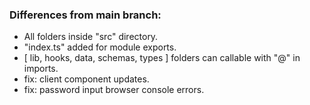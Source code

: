 ### Differences from main branch:

- All folders inside "src" directory.
- "index.ts" added for module exports.
- [ lib, hooks, data, schemas, types ] folders can callable with "@" in imports.
- fix: client component updates.
- fix: password input browser console errors.